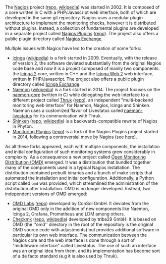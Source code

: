The [Nagios](https://www.nagios.org/) project ([repo](https://github.com/NagiosEnterprises/nagioscore), [wikipedia](https://en.wikipedia.org/wiki/Nagios)) was started in 2002. It is composed of a core written in C with a PHP/Javascript web interface, both of which are developed in the same git repository. Nagios uses a modular plugin architecture to implement the monitoring checks, however it is distributed without plugins. Instead, a collection of fundamental plugins are developed in a separate project called [Nagios Plugins](http://nagios-plugins.org/) ([repo](https://github.com/nagios-plugins/nagios-plugins)). The project also offers a public plugin directory called [Nagios Exchange](https://exchange.nagios.org/).

Multiple issues with Nagios have led to the creation of some forks:

* [Icinga](https://icinga.com/) ([wikipedia](https://en.wikipedia.org/wiki/Icinga)) is a fork started in 2009. Eventually, with the release of version 2, the software deviated substantially from the original Nagios code base and now it is a project composed of mainly two components: the [Icinga 2](https://github.com/Icinga/icinga2) core, written in C++ and the [Icinga Web 2](https://github.com/Icinga/icingaweb2) web interface, written in PHP/Javascript. The project also offers a public plugin directory called [Icinga Exchange](https://exchange.icinga.com/).
* [Naemon](https://www.naemon.org/) ([wikipedia](https://en.wikipedia.org/wiki/Naemon)) is a fork started in 2014. The project focuses on the [naemon-core](https://github.com/naemon/naemon-core) (written in C) while delegating the web interface to a different project called [Thruk](http://thruk.org/) ([repo](https://github.com/sni/Thruk)), an independent "multi-backend monitoring web interface" for Naemon, Nagios, Icinga and Shinken. Naemon uses a customized flavor of Livestatus called [naemon-livestatus](https://github.com/naemon/naemon-livestatus) for its communication with Thruk.
* [Shinken](http://www.shinken-monitoring.org/) ([repo](https://github.com/naparuba/shinken), [wikipedia](https://en.wikipedia.org/wiki/Shinken_(software))) is a backwards-compatible rewrite of Nagios in Phyton.
* [Monitoring Plugins](https://www.monitoring-plugins.org/) ([repo](https://github.com/monitoring-plugins/monitoring-plugins)) is a fork of the Nagios Plugins project started in 2014, following a controversial move by Nagios (see [here](https://www.monitoring-plugins.org/news/new-project-name.html)).

As all these forks appeared, each with multiple components, the installation and initial configuration of such monitoring systems grew considerably in complexity. As a consequence a new project called [Open Monitoring Distribution (OMD)](https://omdistro.org/) emerged. It was a distribution that bundled together many of the components used in a typical Nagios installation. The distribution contained prebuilt binaries and a bunch of make scripts that automated the installation and initial configuration. Additionally, a Python script called `omd` was provided, which streamlined the administration of the distribution after installation. OMD is no longer developed. Instead, two independent versions of OMD emerged:

* [OMD Labs](https://labs.consol.de/omd/) ([repo](https://github.com/ConSol/omd)) developed by ConSol GmbH. It deviates from the original OMD only in the addition of new components like Naemon, Icinga 2, Grafana, Prometheus and LDM among others.
* [Checkmk](https://checkmk.com/) ([repo](https://github.com/tribe29/checkmk), [wikipedia](https://en.wikipedia.org/wiki/Check_MK)) developed by tribe29 GmbH. It is based on OMD (the ''omd'' directory in the root of the repository is the original OMD source code with adjustments) but provides additional software in particular its own web interface. The communication between the Nagios core and the web interface is done through a sort of "middleware interface" called Livestatus. The use of such an interface was an original idea from them, and its implementation has become sort of a de facto standard (e.g it is also used by Thruk).
